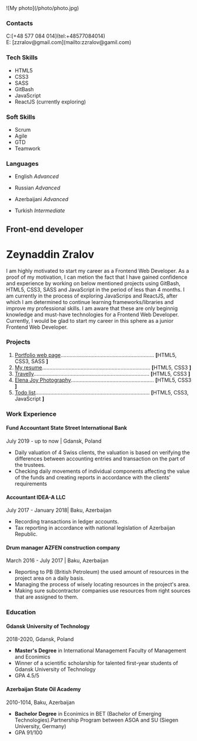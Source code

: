 <div class="all-together">

<aside class="aside">![My photo](/photo/photo.jpg) 

<div class="contact">

### Contacts

<div class="wrap"><span class="c">C:</span>[+48 577 084 014](tel:+48577084014)</div>

<div class="wrap"><span class="e">E:</span> [zzralov@gmail.com](mailto:zzralov@gamil.com)</div>

</div>

<div class="tech">

### Tech Skills

*   <span class="item-name">HTML5</span>
*   <span class="item-name">CSS3</span>
*   <span class="item-name">SASS</span>
*   <span class="item-name">GitBash</span>
*   <span class="item-name">JavaScript</span>
*   <span class="item-name">ReactJS (currently exploring)</span>

</div>

<div class="soft">

### Soft Skills

*   <span class="item-name">Scrum</span>
*   <span class="item-name">Agile</span>
*   <span class="item-name">GTD</span>
*   <span class="item-name">Teamwork</span>

</div>

<div class="">

### Languages

*   <span class="item-name">English</span>
_Advanced_

*   <span class="item-name">Russian</span>
_Advanced_

*   <span class="item-name">Azerbaijani</span>
_Advanced_

*   <span class="item-name">Turkish</span>
_Intermediate_

</div>

</aside>

<div class="main-info">

<div class="info-container">

## Front-end developer

# Zeynaddin Zralov

I am highly motivated to start my career as a Frontend Web Developer. As a proof of my motivation, I can metion the fact that I have gained confidence and experience by working on below mentioned projects using GitBash, HTML5, CSS3, SASS and JavaScript in the period of less than 4 months. I am currently in the process of exploring JavaScrips and ReactJS, after which I am determined to continue learning frameworks/libraries and improve my professional skills. I am aware that these are only beginnig knowledge and must-have technologies for a Frontend Web Developer. Currently, I would be glad to start my career in this sphere as a junior Frontend Web Developer.

</div>

<div class="projects-container">

### Projects

1.  [Portfolio web page](https://zey-portfolio.netlify.app/)<span class="dots">...............................................................</span> <span>**[**<span class="techname">HTML5, CSS3, SASS</span> **]**</span>
2.  [My resume](https://zeynaddinzralovcv.netlify.app)<span class="dots">.........................................................................</span> <span>**[**<span class="techname">HTML5, CSS3</span> **]**</span>
3.  [Travelly](https://zey-travelly.netlify.app/)<span class="dots">..............................................................................</span> <span>**[**<span class="techname">HTML5, CSS3</span> **]**</span>
4.  [Elena Joy Photography](https://zey-elena-joy-photograph.netlify.app/)<span class="dots">........................................................</span> <span>**[**<span class="techname">HTML5, CSS3</span> **]**</span>
5.  [Todo list](https://zey-todolist.netlify.app/)<span class="dots">.............................................................................</span> <span>**[**<span class="techname">HTML5, CSS3, JavaScript</span> **]**</span>

</div>

<div>

### Work Experience

<div>

#### Fund Accountant <span class="company-name">State Street International Bank</span>

<span class="subname">July 2019 - up to now | Gdansk, Poland</span>

*   Daily valuation of 4 Swiss clients, the valuation is based on verifying the differences between accounting entries and transaction on the part of the trustees.
*   Checking daily movements of individual components affecting the value of the funds and creating reports in accordance with the clients' requirements

</div>

<div class="profession-title">

#### Accountant <span class="company-name">IDEA-A LLC</span>

<span class="subname">July 2017 - January 2018| Baku, Azerbaijan</span>

*   Recording transactions in ledger accounts.
*   Tax reporting in accordance with national legislation of Azerbaijan Republic.

</div>

<div>

#### Drum manager <span class="company-name">AZFEN construction company</span>

<span class="subname">March 2016 - July 2017 | Baku, Azerbaijan</span>

*   Reporting to PB (British Petroleum) the used amount of resources in the project area on a daily basis.
*   Managing the process of wisely locating resources in the project's area.
*   Making sure subcontractor companies use resources from right sources that are assigned to them.

</div>

<div>

### Education

#### Gdansk University of Technology

<span class="subname">2018-2020, Gdansk, Poland</span>

*   **Master's Degree** in International Management Faculty of Management and Econimics
*   Winner of a scientific scholarship for talented first-year students of Gdansk University of Technology
*   GPA 4.5/5

</div>

<div>

#### Azerbaijan State Oil Academy

<span class="subname">2010-1014, Baku, Azerbaijan</span>

*   **Bachelor Degree** in Econimics in BET (Bachelor of Emerging Technologies).Partnership Program between ASOA and SU (Siegen University, Germany)
*   GPA 91/100

</div>

</div>

</div>

</div>

